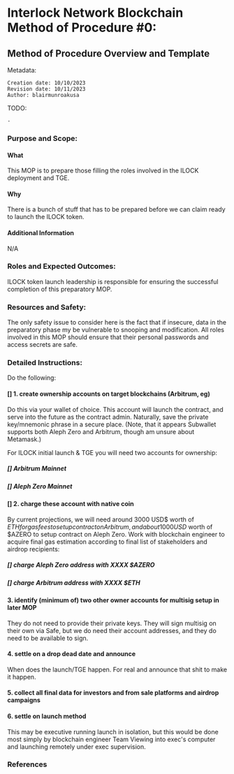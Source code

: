 # Interlock Network Blockchain Method of Procedure #0:

## Method of Procedure Overview and Template

Metadata:
```
Creation date: 10/10/2023
Revision date: 10/11/2023
Author: blairmunroakusa
```
TODO:
```
- 
```

### Purpose and Scope:

#### What

This MOP is to prepare those filling the roles involved in the ILOCK deployment and TGE.

#### Why

There is a bunch of stuff that has to be prepared before we can claim ready to launch the ILOCK token.

#### Additional Information

N/A

### Roles and Expected Outcomes:

ILOCK token launch leadership is responsible for ensuring the successful completion of this preparatory MOP.

### Resources and Safety:

The only safety issue to consider here is the fact that if insecure, data in the preparatory phase my be vulnerable to snooping and modification. All roles involved in this MOP should ensure that their personal passwords and access secrets are safe.

### Detailed Instructions:

Do the following:

#### [] 1. create ownership accounts on target blockchains (Arbitrum, eg)

Do this via your wallet of choice. This account will launch the contract, and serve into the future as the contract admin. Naturally, save the private key/mnemonic phrase in a secure place. (Note, that it appears Subwallet supports both Aleph Zero and Arbitrum, though am unsure about Metamask.)

For ILOCK initial launch & TGE you will need two accounts for ownership:

##### [] Arbitrum Mainnet
##### [] Aleph Zero Mainnet

#### [] 2. charge these account with native coin

By current projections, we will need around 3000 USD$ worth of $ETH for gas fees to setup contract on Arbitrum, and about 1000 USD$ worth of $AZERO to setup contract on Aleph Zero. Work with blockchain engineer to acquire final gas estimation according to final list of stakeholders and airdrop recipients:

##### [] charge Aleph Zero address with     XXXX $AZERO
##### [] charge Arbitrum address with       XXXX $ETH   

#### 3. identify (minimum of) two other owner accounts for multisig setup in later MOP

They do not need to provide their private keys. They will sign multisig on their own via Safe, but we do need their account addresses, and they do need to be available to sign.

#### 4. settle on a drop dead date and announce

When does the launch/TGE happen. For real and announce that shit to make it happen.

#### 5. collect all final data for investors and from sale platforms and airdrop campaigns

#### 6. settle on launch method

This may be executive running launch in isolation, but this would be done most simply by blockchain engineer Team Viewing into exec's computer and launching remotely under exec supervision.

### References


